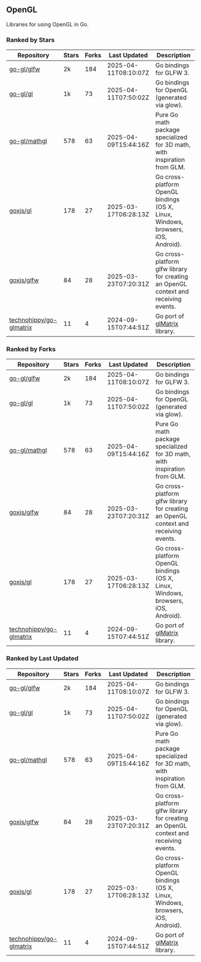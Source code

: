 ## OpenGL

Libraries for using OpenGL in Go.

### Ranked by Stars

| Repository | Stars | Forks | Last Updated | Description | 
|------------|-------|-------|--------------|-------------|
| [go-gl/glfw](https://github.com/go-gl/glfw) | 2k | 184 | 2025-04-11T08:10:07Z |  Go bindings for GLFW 3. |
| [go-gl/gl](https://github.com/go-gl/gl) | 1k | 73 | 2025-04-11T07:50:02Z |  Go bindings for OpenGL (generated via glow). |
| [go-gl/mathgl](https://github.com/go-gl/mathgl) | 578 | 63 | 2025-04-09T15:44:16Z |  Pure Go math package specialized for 3D math, with inspiration from GLM. |
| [goxjs/gl](https://github.com/goxjs/gl) | 178 | 27 | 2025-03-17T06:28:13Z |  Go cross-platform OpenGL bindings (OS X, Linux, Windows, browsers, iOS, Android). |
| [goxjs/glfw](https://github.com/goxjs/glfw) | 84 | 28 | 2025-03-23T07:20:31Z |  Go cross-platform glfw library for creating an OpenGL context and receiving events. |
| [technohippy/go-glmatrix](https://github.com/technohippy/go-glmatrix) | 11 | 4 | 2024-09-15T07:44:51Z |  Go port of [glMatrix](https://glmatrix.net/) library. |

### Ranked by Forks

| Repository | Stars | Forks | Last Updated | Description | 
|------------|-------|-------|--------------|-------------|
| [go-gl/glfw](https://github.com/go-gl/glfw) | 2k | 184 | 2025-04-11T08:10:07Z |  Go bindings for GLFW 3. |
| [go-gl/gl](https://github.com/go-gl/gl) | 1k | 73 | 2025-04-11T07:50:02Z |  Go bindings for OpenGL (generated via glow). |
| [go-gl/mathgl](https://github.com/go-gl/mathgl) | 578 | 63 | 2025-04-09T15:44:16Z |  Pure Go math package specialized for 3D math, with inspiration from GLM. |
| [goxjs/glfw](https://github.com/goxjs/glfw) | 84 | 28 | 2025-03-23T07:20:31Z |  Go cross-platform glfw library for creating an OpenGL context and receiving events. |
| [goxjs/gl](https://github.com/goxjs/gl) | 178 | 27 | 2025-03-17T06:28:13Z |  Go cross-platform OpenGL bindings (OS X, Linux, Windows, browsers, iOS, Android). |
| [technohippy/go-glmatrix](https://github.com/technohippy/go-glmatrix) | 11 | 4 | 2024-09-15T07:44:51Z |  Go port of [glMatrix](https://glmatrix.net/) library. |

### Ranked by Last Updated

| Repository | Stars | Forks | Last Updated | Description | 
|------------|-------|-------|--------------|-------------|
| [go-gl/glfw](https://github.com/go-gl/glfw) | 2k | 184 | 2025-04-11T08:10:07Z |  Go bindings for GLFW 3. |
| [go-gl/gl](https://github.com/go-gl/gl) | 1k | 73 | 2025-04-11T07:50:02Z |  Go bindings for OpenGL (generated via glow). |
| [go-gl/mathgl](https://github.com/go-gl/mathgl) | 578 | 63 | 2025-04-09T15:44:16Z |  Pure Go math package specialized for 3D math, with inspiration from GLM. |
| [goxjs/glfw](https://github.com/goxjs/glfw) | 84 | 28 | 2025-03-23T07:20:31Z |  Go cross-platform glfw library for creating an OpenGL context and receiving events. |
| [goxjs/gl](https://github.com/goxjs/gl) | 178 | 27 | 2025-03-17T06:28:13Z |  Go cross-platform OpenGL bindings (OS X, Linux, Windows, browsers, iOS, Android). |
| [technohippy/go-glmatrix](https://github.com/technohippy/go-glmatrix) | 11 | 4 | 2024-09-15T07:44:51Z |  Go port of [glMatrix](https://glmatrix.net/) library. |

